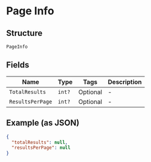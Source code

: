 
# Page Info

## Structure

`PageInfo`

## Fields

| Name | Type | Tags | Description |
|  --- | --- | --- | --- |
| `TotalResults` | `int?` | Optional | - |
| `ResultsPerPage` | `int?` | Optional | - |

## Example (as JSON)

```json
{
  "totalResults": null,
  "resultsPerPage": null
}
```

